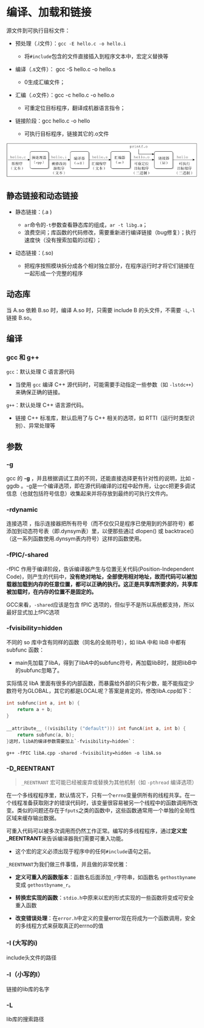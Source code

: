 # 编译、加载和链接

源文件到可执行目标文件：

- 预处理（.i文件）：`gcc -E hello.c -o hello.i`

  - 将`#include`包含的文件直接插入到程序文本中，宏定义替换等

- 编译（.s文件）：  gcc -S hello.c -o hello.s
  - 0生成汇编文件；

- 汇编（.o文件）：gcc -c hello.c -o hello.o
  - 可重定位目标程序，翻译成机器语言指令；

- 链接阶段：gcc hello.c -o hello
  - 可执行目标程序，链接其它的.o文件



![compile_load_link](pics/compile_load_link.png)



## 静态链接和动态链接

- 静态链接：(.a )
  - `ar`命令的`-t`参数查看静态库的组成，`ar -t libg.a`；
  - 浪费空间；库函数的代码修改，需要重新进行编译链接（bug修复）；执行速度快（没有搜索加载的过程）；

- 动态链接：(.so)
  - 把程序按照模块拆分成各个相对独立部分，在程序运行时才将它们链接在一起形成一个完整的程序




## 动态库

当 A.so 依赖 B.so 时，编译 A.so 时，只需要 include B 的头文件，不需要 `-L`,`-l`链接 B.so。



## 编译

### gcc 和 g++

`gcc`：默认处理 C 语言源代码

- 当使用 `gcc` 编译 C++ 源代码时，可能需要手动指定一些参数（如 `-lstdc++`）来确保正确的链接。

`g++`：默认处理 C++ 语言源代码。

- 链接 C++ 标准库，默认启用了与 C++ 相关的选项，如 RTTI（运行时类型识别）、异常处理等



## 参数

### -g 

gcc 的 **-g** ，并且根据调试工具的不同，还能直接选择更有针对性的说明，比如 -ggdb 。-g是一个编译选项，即在源代码编译的过程中起作用，让gcc把更多调试信息（也就包括符号信息）收集起来并将存放到最终的可执行文件内。 



### -rdynamic 

连接选项 ，指示连接器把所有符号（而不仅仅只是程序已使用到的外部符号）都添加到动态符号表（即.dynsym表）里，以便那些通过 dlopen() 或 backtrace() （这一系列函数使用.dynsym表内符号）这样的函数使用。



### -fPIC/-shared
-fPIC 作用于编译阶段，告诉编译器产生与位置无关代码(Position-Independent Code)，则产生的代码中，**没有绝对地址，全部使用相对地址，故而代码可以被加载器加载到内存的任意位置，都可以正确的执行。这正是共享库所要求的，共享库被加载时，在内存的位置不是固定的。**

GCC来看，`-shared`应该是包含 fPIC 选项的，但似乎不是所以系统都支持，所以最好显式加上fPIC选项



### -fvisibility=hidden

不同的 so 库中含有同样的函数（同名的全局符号），如 libA 中和 libB 中都有 subfunc 函数：

- main先加载了libA，得到了libA中的subfunc符号，再加载libB时，就把libB中的subfunc忽略了。

实际情况 libA 里面有很多的内部函数，而暴露给外部的只有少数，能不能指定少数符号为GLOBAL，其它的都是LOCAL呢？答案是肯定的，修改libA.cpp如下：

```c
int subfunc(int a, int b) {
    return a + b;
}

__attribute__ ((visibility ("default"))) int funcA(int a, int b) {
    return subfunc(a, b);
}这时，libA的编译参数需要加上`-fvisibility=hidden`：
```

```shell
g++ -fPIC libA.cpp -shared -fvisibility=hidden -o libA.so
```




### -D_REENTRANT

> `_REENTRANT` 宏可能已经被废弃或替换为其他机制（如 `-pthread` 编译选项）

在一个多线程程序里，默认情况下，只有一个`errno`变量供所有的线程共享。在一个线程准备获取刚才的错误代码时，该变量很容易被另一个线程中的函数调用所改变。类似的问题还存在于`fputs`之类的函数中，这些函数通常用一个单独的全局性区域来缓存输出数据。

可重入代码可以被多次调用而仍然工作正常。编写的多线程程序，通过**定义宏_REENTRANT**来告诉编译器我们需要可重入功能。

- 这个宏的定义必须出现于程序中的任何`#include`语句之前。

`_REENTRANT`为我们做三件事情，并且做的非常优雅：

- **定义可重入的函数版本**：函数名后面添加`_r`字符串，如函数名 `gethostbyname` 变成 `gethostbyname_r`。

- **转换宏实现的函数**：`stdio.h`中原来以宏的形式实现的一些函数将变成可安全重入函数
- **改变错误处理**：在`error.h`中定义的变量error现在将成为一个函数调用，安全的多线程方式来获取真正的errno的值



### -I (大写的i)

include头文件的路径



### -l（小写的l）

链接的lib库的名字



### -L

lib库的搜索路径
